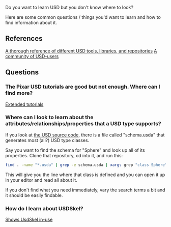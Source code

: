 Do you want to learn USD but you don't know where to look?

Here are some common questions / things you'd want to learn and how to
find information about it.

## References
[A thorough reference of different USD tools, libraries, and repositories](https://github.com/vfxpro99/usd-resources)
[A community of USD-users](https://groups.google.com/forum/#!forum/usd-interest)


## Questions
### The Pixar USD tutorials are good but not enough. Where can I find more?
[Extended tutorials](https://github.com/AnimalLogic/AL_USDMaya/tree/master/tutorials)


### Where can I look to learn about the attributes/relationships/properties that a USD type supports?
If you look at [the USD source
code](https://github.com/PixarAnimationStudios/USD), there is a file
called "schema.usda" that generates most (all?) USD type classes.

Say you want to find the schema for "Sphere" and look up all of its
properties. Clone that repository, cd into it, and run this:

```bash
find . -name "*.usda" | grep -e schema.usda | xargs grep "class Sphere"
```

This will give you the line where that class is defined and you can open
it up in your editor and read all about it.

If you don't find what you need immediately, vary the search terms a bit
and it should be easily findable.


### How do I learn about USDSkel?
[Shows UsdSkel in-use](https://github.com/meshula/usdskelutil)
